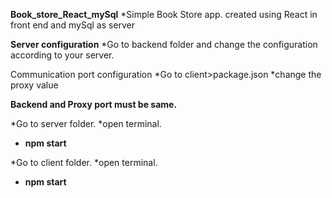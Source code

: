 **Book_store_React_mySql**
 *Simple Book Store app. created using React in front end and mySql as server
 
 
**Server configuration**
*Go to backend folder and change the configuration according to your server.

Communication port configuration
*Go to client>package.json
*change the proxy value 

**Backend and Proxy port must be same.**





*Go to server folder.
*open terminal.
* **npm start**


*Go to client folder.
*open terminal.
*  **npm start**
